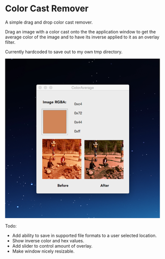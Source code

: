 Color Cast Remover
==================

A simple drag and drop color cast remover.

Drag an image with a color cast onto the the application window to get
the average color of the image and to have its inverse applied to it as an overlay filter.

Currently hardcoded to save out to my own tmp directory.

![](example.png?raw=true "Screenshot of image filtered.")

Todo:
* Add ability to save in supported file formats to a user selected location.
* Show inverse color and hex values.
* Add slider to control amount of overlay.
* Make window nicely resizable.

